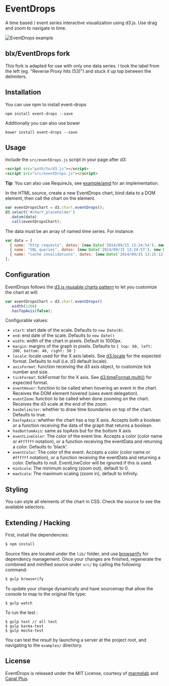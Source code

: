 EventDrops
==========

A time based / event series interactive visualization using d3.js. Use drag and zoom to navigate in time.

![EventDrops example](http://static.marmelab.com/EventDrops.gif)

## blx/EventDrops fork

This fork is adapted for use with only one data series.
I took the label from the left (eg. "Reverse Proxy hits (53)") and stuck it up top between the delimiters.

## Installation

You can use npm to install event-drops
```
npm install event-drops --save
```

Additionally you can also use bower
```
bower install event-drops --save
```

## Usage

Include the `src/eventDrops.js` script in your page after d3:

```html
<script src="path/to/d3.js"></script>
<script src="src/eventDrops.js"></script>
```

**Tip**: You can also use RequireJs, see [example/amd](https://github.com/marmelab/EventDrops/tree/master/example/amd) for an implementation.

In the HTML source, create a new EventDrops chart, bind data to a DOM element, then call the chart on the element.

```js
var eventDropsChart = d3.chart.eventDrops();
d3.select('#chart_placeholder')
  .datum(data)
  .call(eventDropsChart);
```

The data must be an array of named time series. For instance:

```js
var data = [
  { name: "http requests", dates: [new Date('2014/09/15 13:24:54'), new Date('2014/09/15 13:25:03'), new Date('2014/09/15 13:25:05'), ...] },
  { name: "SQL queries", dates: [new Date('2014/09/15 13:24:57'), new Date('2014/09/15 13:25:04'), new Date('2014/09/15 13:25:04'), ...] },
  { name: "cache invalidations", dates: [new Date('2014/09/15 13:25:12'), ...] }
];
```

## Configuration

EventDrops follows the [d3.js reusable charts pattern](http://bost.ocks.org/mike/chart/) to let you customize the chart at will:

```js
var eventDropsChart = d3.chart.eventDrops()
  .width(1200)
  .hasTopAxis(false);
```

Configurable values:

  - `start`: start date of the scale. Defaults to `new Date(0)`.
  - `end`: end date of the scale. Defaults to `new Date()`
  - `width`: width of the chart in pixels. Default to 1000px.
  - `margin`: margins of the graph in pixels. Defaults to `{ top: 60, left: 200, bottom: 40, right: 50 }`
  - `locale`: locale used for the X axis labels. See [d3.locale](https://github.com/mbostock/d3/wiki/Localization#locale) for the expected format. Defaults to null (i.e. d3 default locale).
  - `axisFormat`: function receiving the d3 axis object, to customize tick number and size. 
  - `tickFormat`: tickFormat for the X axis. See [d3.timeFormat.multi()](https://github.com/mbostock/d3/wiki/Time-Formatting#format_multi) for expected format.
  - `eventHover`: function to be called when hovering an event in the chart. Receives the DOM element hovered (uses event delegation).
  - `eventZoom`: function to be called when done zooming on the chart. Receives the d3 scale at the end of the zoom.
  - `hasDelimiter`: whether to draw time boundaries on top of the chart. Defaults to true.
  - `hasTopAxis`: whether the chart has a top X axis. Accepts both a boolean or a function receiving the data of the graph that returns a boolean.
  - `hasBottomAxis`: same as topAxis but for the bottom X axis
  - `eventLineColor`: The color of the event line. Accepts a color (color name or `#ffffff` notation), or a function receiving the eventData and returning a color. Defaults to 'black'.
  - `eventColor`: The color of the event. Accepts a color (color name or `#ffffff` notation), or a function receiving the eventData and returning a color. Defaults to null. EventLineColor will be ignored if this is used.
  - `minScale`: The minimum scaling (zoom out), default to 0.
  - `maxScale`: The maximum scaling (zoom in), default to Infinity.

## Styling

You can style all elements of the chart in CSS. Check the source to see the available selectors.

## Extending / Hacking

First, install the dependencies:

```sh
$ npm install
```

Source files are located under the `lib/` folder, and use [browserify](http://browserify.org/) for dependency management.
Once your changes are finished, regenerate the combined and minified source under `src/` by calling the following command:

```sh
$ gulp browserify
```

To update your change dynamically and have sourcemap that allow the console to map to the original file type:
```
$ gulp watch
```

To run the test :
```
$ gulp test // all test
$ gulp karma-test
$ gulp mocha-test
```
You can test the result by launching a server at the project root, and navigating to the `examples/` directory.

## License

EventDrops is released under the MIT License, courtesy of [marmelab](http://marmelab.com) and [Canal Plus](https://github.com/canalplus).
